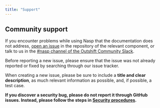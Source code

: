 ```yaml
---
title: "Support"
---
```


## Community support

If you encounter problems while using Nasp that the documentation does not address, [open an issue](https://github.com/cisco-open/nasp/) in the repository of the relevant component, or talk to us in the [#nasp channel of the Outshift Community Slack](https://outshift.com/slack).

Before reporting a new issue, please ensure that the issue was not already reported or fixed by searching through our issue tracker.

When creating a new issue, please be sure to include a **title and clear description**, as much relevant information as
possible, and, if possible, a test case.

**If you discover a security bug, please do not report it through GitHub issues. Instead, please follow the steps in [Security procedures](/docs/security).**
